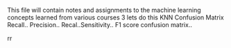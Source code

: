 This file will contain notes and assignments to the machine learning concepts learned from various courses
3
lets do this
KNN
Confusion Matrix
Recall.. Precision.. Recal..Sensitivity.. F1 score
confusion matrix..

rr
